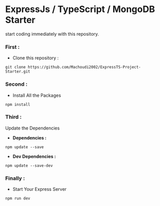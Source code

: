 # ExpressJs / TypeScript / MongoDB Starter

start coding immediately with this repository.

### First :
- Clone this repository : 
```
git clone https://github.com/Machoudi2002/ExpressTS-Project-Starter.git
```
### Second :
- Install All the Packages
```
npm install 
```
### Third :
Update the Dependencies
- **Dependencies :**

```
npm update --save
```
- **Dev Dependencies :**

```
npm update --save-dev
```

### Finally :
- Start Your Express Server
```
npm run dev
```